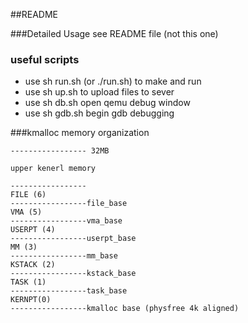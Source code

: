 ##README

###Detailed Usage
see README file (not this one)

### useful scripts
- use sh run.sh (or ./run.sh) to make and run
- use sh up.sh to upload files to sever
- use sh db.sh open qemu debug window
- use sh gdb.sh begin gdb debugging

###kmalloc memory organization

```
----------------- 32MB

upper kenerl memory

-----------------
FILE (6)
-----------------file_base
VMA (5)
-----------------vma_base
USERPT (4)
-----------------userpt_base
MM (3)
-----------------mm_base
KSTACK (2)
-----------------kstack_base
TASK (1)
-----------------task_base
KERNPT(0)
-----------------kmalloc base (physfree 4k aligned)  

```
